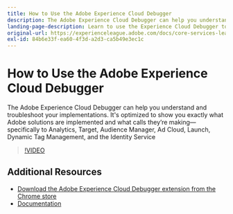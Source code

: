 ```yaml
---
title: How to Use the Adobe Experience Cloud Debugger
description: The Adobe Experience Cloud Debugger can help you understand and troubleshoot your implementations. It's optimized to show you exactly what Adobe solutions are implemented and what calls they’re making--specifically to Analytics, Target, Audience Manager, Ad Cloud, Launch, Dynamic Tag Management, and the Adobe Experience Platform Identity Service
landing-page-description: Learn to use the Experience Cloud Debugger to troubleshoot your implementations. Understand what Adobe solutions are implemented and what calls they’re making.
original-url: https://experienceleague.adobe.com/docs/core-services-learn/tutorials/debugger/use-the-experience-cloud-debugger.html
exl-id: 84b6e33f-ea60-4f3d-a2d3-ca5b49e3ec1c
---
```

# How to Use the Adobe Experience Cloud Debugger

The Adobe Experience Cloud Debugger can help you understand and troubleshoot your implementations. It's optimized to show you exactly what Adobe solutions are implemented and what calls they’re making&mdash;specifically to Analytics, Target, Audience Manager, Ad Cloud, Launch, Dynamic Tag Management, and the Identity Service

>[!VIDEO](https://video.tv.adobe.com/v/23064/?quality=12)

## Additional Resources

* [Download the Adobe Experience Cloud Debugger extension from the Chrome store](https://chrome.google.com/webstore/detail/adobe-experience-cloud-de/ocdmogmohccmeicdhlhhgepeaijenapj)
* [Documentation](https://experienceleague.adobe.com/docs/debugger/using/experience-cloud-debugger.html)
